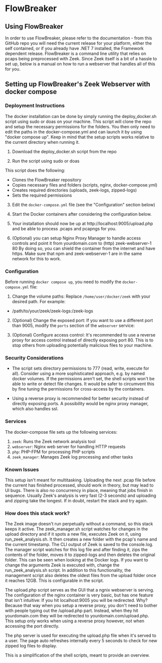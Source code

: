 # FlowBreaker

## Using FlowBreaker
In order to use FlowBreaker, please refer to the documentation - from this
GitHub repo you will need the current release for your platform, either the self
contained, or if you already have .NET 7 installed, the Framework
dependent release. FlowBreaker is a command line utility that relies on pcaps
being preprocessed with Zeek. Since Zeek itself is a bit of a hassle to set up,
below is a manual on how to run a webserver that handles all of this for you.

## Setting up FlowBreaker's Zeek Webserver with docker compose
### Deployment Instructions

The docker installation can be done by simply running the deploy_docker.sh script
using sudo or doas on your machine. This script will clone the repo and setup
the necessary permissions for the folders. You then only need to edit the paths
in the docker-compose.yml and can launch it by using "docker compose up".
Keep in mind that the setup scripts works relative to the current directory
when running it.

1. Download the deploy_docker.sh script from the repo

2. Run the script using sudo or doas

This script does the following:
   - Clones the FlowBreaker repository
   - Copies necessary files and folders (scripts, nginx, docker-compose.yml)
   - Creates required directories (uploads, zeek-logs, zipped-logs)
   - Sets the required permissions

3. Edit the `docker-compose.yml` file (see the "Configuration" section below)

4. Start the Docker containers after considering the configuration below.

5. Your installation should now be up at http://localhost:9005/upload.php and be able
   to process .pcaps and pcapngs for you.

6. (Optional) you can setup Nginx Proxy Manager to handle access controls and
    point it from yourdomain.com to (http) zeek-webserver-1 80
    By doing so, you can shield the container from the internet and have https.
    Make sure that npm and zeek-webserver-1 are in the same network for this to work.

### Configuration

Before running `docker compose up`, you need to modify the `docker-compose.yml` file:

1. Change the volume paths:
   Replace `/home/user/docker/zeek` with your desired path. For example:
  - /path/to/your/zeek/zeek-logs:/zeek-logs

2. (Optional) Change the exposed port:
  If you want to use a different port than 9005, modify the `ports` section of the `webserver` service:

3. (Optional) Configure access control:
   It's recommended to use a reverse proxy for access control instead of directly exposing port 80.
   This is to stop others from uploading potentially malicious files to your machine.

### Security Considerations

- The script sets directory permissions to 777 (read, write, execute for all).
  Consider using a more sophisticated approach, e.g. by named docker volumes.
  If the permissions aren't set, the shell scripts won't be able to write or
  detect file changes. It would be safer to circumvent this by fine tuning
  the permissions for cross-access by the containers.

- Using a reverse proxy is recommended for better security instead of directly exposing ports.
  A possibility would be nginx proxy manager, which also handles ssl.

### Services

The docker-compose file sets up the following services:

1. `zeek`: Runs the Zeek network analysis tool
2. `webserver`: Nginx web server for handling HTTP requests
3. `php`: PHP-FPM for processing PHP scripts
4. `zeek_manager`: Manages Zeek log processing and other tasks

### Known Issues

This setup isn't meant for multitasking. Uploading the next .pcap file before
the current has finished processed, should work in theory, but may lead to UI
bugs. There is also no concurrency in place, meaning that jobs finish in sequence.
Usually Zeek's analysis is very fast (2-3 seconds) and uploading and zipping take
the longest. If in doubt, restart the stack and try again.

### How does this stack work?

The Zeek image doesn't run perpetually without a command, so this stack keeps it
active. The zeek_manager.sh script watches for changes in the upload directory and
if it spots a new file, executes Zeek on it, using run_zeek_analysis.sh.
It then creates a new folder with the pcap's name and the current timestamp.
The CLI output of Zeek is saved to the console.log. The manager script watches for
this log file and after finding it, zips the contents of the folder, moves it to
zipped-logs and then deletes the original folder. This can be seen when looking
at the Docker logs. If you want to change the arguments Zeek is executed with,
change the run_zeek_analysis.sh script. In addition to this functionality, the
management script also deletes the oldest files from the upload folder once it
reaches 12GB. This is configurable in the script.

The upload.php script serves as the GUI that a ngnix webserver is serving. The
configuration of the nginx container is very basic, but has one feature that isn't
intuitive: If you hit localhost:9005 you will be redirected.
Why? Because that way when you setup a reverse proxy, you don't need to bother
with people typing out the /upload.php part. Instead, when they hit yourdomain.com
they will be redirected to yourdomain.com/upload.php. This setup only works when
using a reverse proxy however, not when accessing the port directly.

The php server is used for executing the upload.php file when it's served to a
user. The page auto refreshes internally every 5 seconds to check for new zipped
log files to display.

This is a simplification of the shell scripts, meant to provide an overview.
